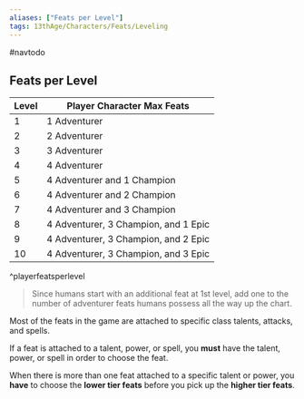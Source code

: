 ```yaml
---
aliases: ["Feats per Level"]
tags: 13thAge/Characters/Feats/Leveling
---
```


#navtodo

## Feats per Level

| **Level** | **Player Character Max Feats**           |
| ----- | ------------------------------------ |
| 1     | 1 Adventurer                         |
| 2     | 2 Adventurer                         |
| 3     | 3 Adventurer                         |
| 4     | 4 Adventurer                         |
| 5     | 4 Adventurer and 1 Champion          |
| 6     | 4 Adventurer and 2 Champion          |
| 7     | 4 Adventurer and 3 Champion          |
| 8     | 4 Adventurer, 3 Champion, and 1 Epic |
| 9     | 4 Adventurer, 3 Champion, and 2 Epic |
| 10    | 4 Adventurer, 3 Champion, and 3 Epic                                     |
^playerfeatsperlevel

> Since humans start with an additional feat at 1st level, add one to the number of adventurer feats humans possess all the way up the chart.

Most of the feats in the game are attached to specific class talents, attacks, and spells.

If a feat is attached to a talent, power, or spell, you **must** have the talent, power, or spell in order to choose the feat.

When there is more than one feat attached to a specific talent or power, you **have** to choose the **lower tier feats** before you pick up the **higher tier feats**.
